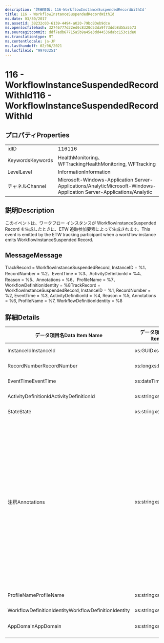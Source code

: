 ```yaml
---
description: '詳細情報: 116-WorkflowInstanceSuspendedRecordWithId'
title: 116 - WorkflowInstanceSuspendedRecordWithId
ms.date: 03/30/2017
ms.assetid: 38232c03-6139-4494-a020-79bc83eb9dce
ms.openlocfilehash: 32746777d32ed0c8320d53da9f73ddb8d55a5573
ms.sourcegitcommit: ddf7edb67715a5b9a45e3dd44536dabc153c1de0
ms.translationtype: MT
ms.contentlocale: ja-JP
ms.lasthandoff: 02/06/2021
ms.locfileid: "99703251"
---
```

# <a name="116---workflowinstancesuspendedrecordwithid"></a><span data-ttu-id="bdd94-103">116 - WorkflowInstanceSuspendedRecordWithId</span><span class="sxs-lookup"><span data-stu-id="bdd94-103">116 - WorkflowInstanceSuspendedRecordWithId</span></span>

## <a name="properties"></a><span data-ttu-id="bdd94-104">プロパティ</span><span class="sxs-lookup"><span data-stu-id="bdd94-104">Properties</span></span>  
  
|||  
|-|-|  
|<span data-ttu-id="bdd94-105">id</span><span class="sxs-lookup"><span data-stu-id="bdd94-105">ID</span></span>|<span data-ttu-id="bdd94-106">116</span><span class="sxs-lookup"><span data-stu-id="bdd94-106">116</span></span>|  
|<span data-ttu-id="bdd94-107">Keywords</span><span class="sxs-lookup"><span data-stu-id="bdd94-107">Keywords</span></span>|<span data-ttu-id="bdd94-108">HealthMonitoring、WFTracking</span><span class="sxs-lookup"><span data-stu-id="bdd94-108">HealthMonitoring, WFTracking</span></span>|  
|<span data-ttu-id="bdd94-109">Level</span><span class="sxs-lookup"><span data-stu-id="bdd94-109">Level</span></span>|<span data-ttu-id="bdd94-110">Information</span><span class="sxs-lookup"><span data-stu-id="bdd94-110">Information</span></span>|  
|<span data-ttu-id="bdd94-111">チャネル</span><span class="sxs-lookup"><span data-stu-id="bdd94-111">Channel</span></span>|<span data-ttu-id="bdd94-112">Microsoft-Windows-Application Server-Applications/Analytic</span><span class="sxs-lookup"><span data-stu-id="bdd94-112">Microsoft-Windows-Application Server-Applications/Analytic</span></span>|  
  
## <a name="description"></a><span data-ttu-id="bdd94-113">説明</span><span class="sxs-lookup"><span data-stu-id="bdd94-113">Description</span></span>  

 <span data-ttu-id="bdd94-114">このイベントは、ワークフロー インスタンスが WorkflowInstanceSuspended Record を生成したときに、ETW 追跡参加要素によって生成されます。</span><span class="sxs-lookup"><span data-stu-id="bdd94-114">This event is emitted by the ETW tracking participant when a workflow instance emits WorkflowInstanceSuspended Record.</span></span>  
  
## <a name="message"></a><span data-ttu-id="bdd94-115">Message</span><span class="sxs-lookup"><span data-stu-id="bdd94-115">Message</span></span>  

 <span data-ttu-id="bdd94-116">TrackRecord = WorkflowInstanceSuspendedRecord, InstanceID = %1、RecordNumber = %2、EventTime = %3、ActivityDefinitionId = %4、Reason = %5、Annotations = %6、ProfileName = %7、WorkflowDefinitionIdentity = %8</span><span class="sxs-lookup"><span data-stu-id="bdd94-116">TrackRecord = WorkflowInstanceSuspendedRecord, InstanceID = %1, RecordNumber = %2, EventTime = %3, ActivityDefinitionId = %4, Reason = %5, Annotations = %6, ProfileName = %7, WorkflowDefinitionIdentity = %8</span></span>  
  
## <a name="details"></a><span data-ttu-id="bdd94-117">詳細</span><span class="sxs-lookup"><span data-stu-id="bdd94-117">Details</span></span>  
  
|<span data-ttu-id="bdd94-118">データ項目名</span><span class="sxs-lookup"><span data-stu-id="bdd94-118">Data Item Name</span></span>|<span data-ttu-id="bdd94-119">データ項目の型</span><span class="sxs-lookup"><span data-stu-id="bdd94-119">Data Item Type</span></span>|<span data-ttu-id="bdd94-120">説明</span><span class="sxs-lookup"><span data-stu-id="bdd94-120">Description</span></span>|  
|--------------------|--------------------|-----------------|  
|<span data-ttu-id="bdd94-121">InstanceId</span><span class="sxs-lookup"><span data-stu-id="bdd94-121">InstanceId</span></span>|<span data-ttu-id="bdd94-122">xs:GUID</span><span class="sxs-lookup"><span data-stu-id="bdd94-122">xs:GUID</span></span>|<span data-ttu-id="bdd94-123">ワークフローのインスタンス ID</span><span class="sxs-lookup"><span data-stu-id="bdd94-123">The instance id for the workflow</span></span>|  
|<span data-ttu-id="bdd94-124">RecordNumber</span><span class="sxs-lookup"><span data-stu-id="bdd94-124">RecordNumber</span></span>|<span data-ttu-id="bdd94-125">xs:long</span><span class="sxs-lookup"><span data-stu-id="bdd94-125">xs:long</span></span>|<span data-ttu-id="bdd94-126">生成されたレコードのシーケンス番号</span><span class="sxs-lookup"><span data-stu-id="bdd94-126">The sequence number of the emitted record</span></span>|  
|<span data-ttu-id="bdd94-127">EventTime</span><span class="sxs-lookup"><span data-stu-id="bdd94-127">EventTime</span></span>|<span data-ttu-id="bdd94-128">xs:dateTime</span><span class="sxs-lookup"><span data-stu-id="bdd94-128">xs:dateTime</span></span>|<span data-ttu-id="bdd94-129">イベントの生成時刻 (UTC)</span><span class="sxs-lookup"><span data-stu-id="bdd94-129">The time in UTC when the event was emitted</span></span>|  
|<span data-ttu-id="bdd94-130">ActivityDefinitionId</span><span class="sxs-lookup"><span data-stu-id="bdd94-130">ActivityDefinitionId</span></span>|<span data-ttu-id="bdd94-131">xs:string</span><span class="sxs-lookup"><span data-stu-id="bdd94-131">xs:string</span></span>|<span data-ttu-id="bdd94-132">ワークフローのルート アクティビティの名前</span><span class="sxs-lookup"><span data-stu-id="bdd94-132">The name of the root activity in the workflow</span></span>|  
|<span data-ttu-id="bdd94-133">State</span><span class="sxs-lookup"><span data-stu-id="bdd94-133">State</span></span>|<span data-ttu-id="bdd94-134">xs:string</span><span class="sxs-lookup"><span data-stu-id="bdd94-134">xs:string</span></span>|<span data-ttu-id="bdd94-135">ワークフローの現在の状態。</span><span class="sxs-lookup"><span data-stu-id="bdd94-135">The current state of the Workflow.</span></span>|  
|<span data-ttu-id="bdd94-136">注釈</span><span class="sxs-lookup"><span data-stu-id="bdd94-136">Annotations</span></span>|<span data-ttu-id="bdd94-137">xs:string</span><span class="sxs-lookup"><span data-stu-id="bdd94-137">xs:string</span></span>|<span data-ttu-id="bdd94-138">このイベントに追加された注釈。</span><span class="sxs-lookup"><span data-stu-id="bdd94-138">The annotations that were added to this event.</span></span> <span data-ttu-id="bdd94-139">値は、annotationValue 形式の xml 要素に格納され \<items> \< item name = "annotationName" type="System.String"> \</item> \</items> ます。</span><span class="sxs-lookup"><span data-stu-id="bdd94-139">The values are stored in an xml element in the format \<items>\< item name = "annotationName" type="System.String">annotationValue\</item>\</items>.</span></span> <span data-ttu-id="bdd94-140">注釈が指定されていない場合、文字列にはが含まれ \<items/> ます。</span><span class="sxs-lookup"><span data-stu-id="bdd94-140">If no annotations are specified then the string contains \<items/>.</span></span> <span data-ttu-id="bdd94-141">ETW イベントのサイズは、ETW バッファーのサイズまたは ETW イベントの最大ペイロードに制限されます。</span><span class="sxs-lookup"><span data-stu-id="bdd94-141">The ETW event size is limited by the ETW buffer size or the max payload for an ETW event.</span></span> <span data-ttu-id="bdd94-142">イベントのサイズが ETW の制限を超えると、注釈が削除され、注釈の値が... に置き換えられて、イベントが切り捨てられます。 \<items> \</items></span><span class="sxs-lookup"><span data-stu-id="bdd94-142">If the size of the event exceeds the ETW limits, then the event is truncated by dropping the annotations and replacing the annotation value with \<items>...\</items>.</span></span>|  
|<span data-ttu-id="bdd94-143">ProfileName</span><span class="sxs-lookup"><span data-stu-id="bdd94-143">ProfileName</span></span>|<span data-ttu-id="bdd94-144">xs:string</span><span class="sxs-lookup"><span data-stu-id="bdd94-144">xs:string</span></span>|<span data-ttu-id="bdd94-145">このイベントを生成した追跡プロファイルの名前</span><span class="sxs-lookup"><span data-stu-id="bdd94-145">The name or the tracking profile that resulted in this event being emitted</span></span>|  
|<span data-ttu-id="bdd94-146">WorkflowDefinitionIdentity</span><span class="sxs-lookup"><span data-stu-id="bdd94-146">WorkflowDefinitionIdentity</span></span>|<span data-ttu-id="bdd94-147">xs:string</span><span class="sxs-lookup"><span data-stu-id="bdd94-147">xs:string</span></span>|<span data-ttu-id="bdd94-148">ワークフロー定義 ID</span><span class="sxs-lookup"><span data-stu-id="bdd94-148">The workflow definition id</span></span>|  
|<span data-ttu-id="bdd94-149">AppDomain</span><span class="sxs-lookup"><span data-stu-id="bdd94-149">AppDomain</span></span>|<span data-ttu-id="bdd94-150">xs:string</span><span class="sxs-lookup"><span data-stu-id="bdd94-150">xs:string</span></span>|<span data-ttu-id="bdd94-151">AppDomain.CurrentDomain.FriendlyName で返される文字列。</span><span class="sxs-lookup"><span data-stu-id="bdd94-151">The string returned by AppDomain.CurrentDomain.FriendlyName.</span></span>|

